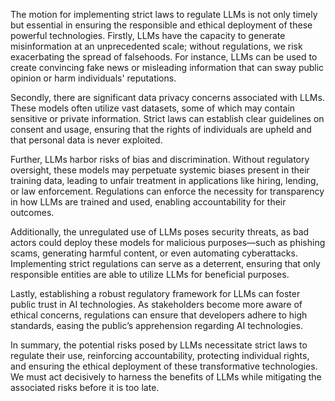 The motion for implementing strict laws to regulate LLMs is not only timely but essential in ensuring the responsible and ethical deployment of these powerful technologies. Firstly, LLMs have the capacity to generate misinformation at an unprecedented scale; without regulations, we risk exacerbating the spread of falsehoods. For instance, LLMs can be used to create convincing fake news or misleading information that can sway public opinion or harm individuals' reputations. 

Secondly, there are significant data privacy concerns associated with LLMs. These models often utilize vast datasets, some of which may contain sensitive or private information. Strict laws can establish clear guidelines on consent and usage, ensuring that the rights of individuals are upheld and that personal data is never exploited.

Further, LLMs harbor risks of bias and discrimination. Without regulatory oversight, these models may perpetuate systemic biases present in their training data, leading to unfair treatment in applications like hiring, lending, or law enforcement. Regulations can enforce the necessity for transparency in how LLMs are trained and used, enabling accountability for their outcomes.

Additionally, the unregulated use of LLMs poses security threats, as bad actors could deploy these models for malicious purposes—such as phishing scams, generating harmful content, or even automating cyberattacks. Implementing strict regulations can serve as a deterrent, ensuring that only responsible entities are able to utilize LLMs for beneficial purposes.

Lastly, establishing a robust regulatory framework for LLMs can foster public trust in AI technologies. As stakeholders become more aware of ethical concerns, regulations can ensure that developers adhere to high standards, easing the public’s apprehension regarding AI technologies. 

In summary, the potential risks posed by LLMs necessitate strict laws to regulate their use, reinforcing accountability, protecting individual rights, and ensuring the ethical deployment of these transformative technologies. We must act decisively to harness the benefits of LLMs while mitigating the associated risks before it is too late.